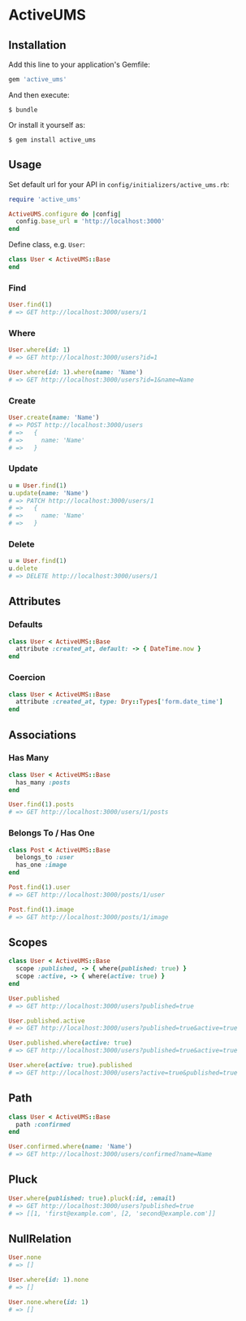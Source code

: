 # ActiveUMS

## Installation

Add this line to your application's Gemfile:

```ruby
gem 'active_ums'
```

And then execute:

    $ bundle

Or install it yourself as:

    $ gem install active_ums

## Usage

Set default url for your API in `config/initializers/active_ums.rb`:

```ruby
require 'active_ums'

ActiveUMS.configure do |config|
  config.base_url = 'http://localhost:3000'
end
```

Define class, e.g. `User`:

```ruby
class User < ActiveUMS::Base
end
```

### Find

```ruby
User.find(1)
# => GET http://localhost:3000/users/1
```

### Where

```ruby
User.where(id: 1)
# => GET http://localhost:3000/users?id=1

User.where(id: 1).where(name: 'Name')
# => GET http://localhost:3000/users?id=1&name=Name
```

### Create

```ruby
User.create(name: 'Name')
# => POST http://localhost:3000/users
# =>   {
# =>     name: 'Name'
# =>   }
```

### Update

```ruby
u = User.find(1)
u.update(name: 'Name')
# => PATCH http://localhost:3000/users/1
# =>   {
# =>     name: 'Name'
# =>   }
```

### Delete

```ruby
u = User.find(1)
u.delete
# => DELETE http://localhost:3000/users/1
```

## Attributes

### Defaults

```ruby
class User < ActiveUMS::Base
  attribute :created_at, default: -> { DateTime.now }
end
```

### Coercion

```ruby
class User < ActiveUMS::Base
  attribute :created_at, type: Dry::Types['form.date_time']
end
```

## Associations

### Has Many

```ruby
class User < ActiveUMS::Base
  has_many :posts
end

User.find(1).posts
# => GET http://localhost:3000/users/1/posts
```

### Belongs To / Has One

```ruby
class Post < ActiveUMS::Base
  belongs_to :user
  has_one :image
end

Post.find(1).user
# => GET http://localhost:3000/posts/1/user

Post.find(1).image
# => GET http://localhost:3000/posts/1/image
```

## Scopes

```ruby
class User < ActiveUMS::Base
  scope :published, -> { where(published: true) }
  scope :active, -> { where(active: true) }
end

User.published
# => GET http://localhost:3000/users?published=true

User.published.active
# => GET http://localhost:3000/users?published=true&active=true

User.published.where(active: true)
# => GET http://localhost:3000/users?published=true&active=true

User.where(active: true).published
# => GET http://localhost:3000/users?active=true&published=true
```

## Path

```ruby
class User < ActiveUMS::Base
  path :confirmed
end

User.confirmed.where(name: 'Name')
# => GET http://localhost:3000/users/confirmed?name=Name
```

## Pluck

```ruby
User.where(published: true).pluck(:id, :email)
# => GET http://localhost:3000/users?published=true
# => [[1, 'first@example.com', [2, 'second@example.com']]
```

## NullRelation

```ruby
User.none
# => []

User.where(id: 1).none
# => []

User.none.where(id: 1)
# => []
```
